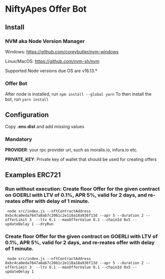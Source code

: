 # NiftyApes Offer Bot

## Install
### NVM aka Node Version Manager
Windows: https://github.com/coreybutler/nvm-windows

Linux/MacOS: https://github.com/nvm-sh/nvm

Supported Node versions due OS are v16.13.*
### Offer Bot
After node is installed, run `npm install --global yarn`
To then install the bot, run `yarn install`
## Configuration
Copy **.env.dist** and add missing values

### Mandatory

**PROVIDER**: your rpc provider url, such as moralis.io, infura.io etc.

**PRIVATE_KEY**: Private key of wallet that should be used for creating offers

## Examples ERC721
### Run without execution: Create floor Offer for the given contract on GOERLI with LTV of 0.1%, APR 5%, valid for 2 days, and re-reates offer with delay of 1 minute.
```shell
 node src/index.js --nftContractAddress 0xbc4ca0eda7647a8ab7c2061c2e118a18a936f13d --apr 5 --duration 2 --offerLimit 3  --ltv 0.1 --maxOfferValue 0.1 --chainId 0x5 --updateDelay 1 --dryRun
```
### Create floor Offer for the given contract on GOERLI with LTV of 0.1%, APR 5%, valid for 2 days, and re-reates offer with delay of 1 minute.
```shell
 node src/index.js --nftContractAddress 0xbc4ca0eda7647a8ab7c2061c2e118a18a936f13d --apr 5 --duration 2 --offerLimit 3  --ltv 0.1 --maxOfferValue 0.1 --chainId 0x5 --updateDelay 1
```